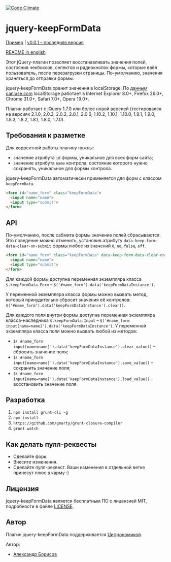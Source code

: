 [![Code Climate](https://codeclimate.com/github/aishek/jquery-keepFormData.png)](https://codeclimate.com/github/aishek/jquery-keepFormData)

jquery-keepFormData
===================

[Пример](http://aishek.github.io/jquery-keepFormData/) | [v0.0.1 – последняя версия](https://github.com/aishek/jquery-keepFormData/releases/tag/v0.0.1)

[README in english](https://github.com/aishek/jquery-keepFormData)

Этот jQuery-плагин позволяет восстанавливать значения полей, состояния чекбоксов, селектов и радиокнопок формы, которые ввёл пользователь, после перезагрузки страницы. По-умолчанию, значения храняться до отправки формы. 

jquery-keepFormData хранит значения в localStorage. По [данным caniuse.com](http://caniuse.com/#search=localStorage) localStorage работает в Internet Explorer 8.0+, Firefox 26.0+, Chrome 31.0+, Safari 7.0+, Opera 19.0+.

Плагин работает с jQuery 1.7.0 или более новой версией (тестировался на версиях 2.1.0, 2.0.3, 2.0.2, 2.0.1, 2.0.0, 1.10.2, 1.10.1, 1.10.0, 1.9.1, 1.9.0, 1.8.3, 1.8.2, 1.8.1, 1.8.0, 1.7.0).

## Требования к разметке

Для корректной работы плагину нужны:

* значение атрибута `id` формы, уникальное для всех форм сайта;
* значение атрибута `name` контрола, состояние которого нужно сохранять, уникальное для формы контрола.

jquery-keepFormData автоматически применяется для форм с классом `keepFormData`.

```html
<form id="name_form" class="keepFormData">
  <input name="name">
  <input type="submit">
</form>
```

## API

По-умолчанию, после сабмита формы значение полей сбрасываются. Это поведение можно отменить, установив атрибуту `data-keep-form-data-clear-on-submit` формы любое из значений `0`, `no`, `false`, `off`.

```html
<form id="name_form" class="keepFormData" data-keep-form-data-clear-on-submit="no">
  <input name="name">
  <input type="submit">
</form>
```

Для каждой формы доступна переменная экземпляра класса `$.keepFormData.Form` – `$('#name_form').data('keepFormDataInstance')`.

У переменной экземпляра класса формы можно вызвать метод, который принудительно сбросит значения её контролов: `$('#name_form').data('keepFormDataInstance').clear()`.

Для каждого поля внутри формы доступна переменная экземпляра класса-наследника `$.keepFormData.Input` – `$('#name_form input[name=name]').data('keepFormDataInstance')`. У переменной экземпляра класса поля можно вызвать любой из методов:

* `$('#name_form input[name=name]').data('keepFormDataInstance').clear_value()` – сбросить значение поля;
* `$('#name_form input[name=name]').data('keepFormDataInstance').save_value()` – сохранить значение поля;
* `$('#name_form input[name=name]').data('keepFormDataInstance').load_value()` – восстановить значение поля.

## Разработка

1. `npm install grunt-cli -g`
2. `npm install`
3. `https://github.com/gmarty/grunt-closure-compiler`
4. `grunt watch`

## Как делать пулл-реквесты

* Сделайте форк.
* Внесите изменения.
* Сделайте пулл-реквест. Ваши изменения в отдельной ветке принесут плюс в карму :)

## Лицензия

jquery-keepFormData является бесплатным ПО с лицензией MIT, подробности в файле [LICENSE](https://github.com/aishek/jquery-keepFormData/blob/master/LICENSE).

## Автор

Плагин jquery-keepFormData поддерживается [Цифрономикой](http://cifronomika.ru/).

Автор:

* [Александр Борисов](https://github.com/aishek)